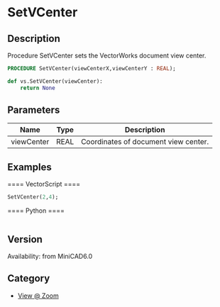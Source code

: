 # SetVCenter

## Description
Procedure SetVCenter sets the VectorWorks document view center.

```pascal
PROCEDURE SetVCenter(viewCenterX,viewCenterY : REAL);
```

```python
def vs.SetVCenter(viewCenter):
    return None
```

## Parameters
|Name|Type|Description|
|---|---|---|
|viewCenter|REAL|Coordinates of document view center.|

## Examples
==== VectorScript ====
```pascal
SetVCenter(2,4);
```
==== Python ====
```python

```

## Version
Availability: from MiniCAD6.0

## Category
* [View @ Zoom](../Categories/View%20-%20Zoom.md)
